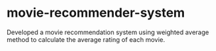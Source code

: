 # movie-recommender-system
Developed a movie recommendation system using weighted average method to calculate the average rating of each movie.
